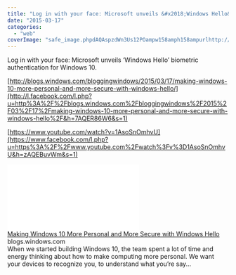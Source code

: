 ```yaml
---
title: "Log in with your face: Microsoft unveils &#x2018;Windows Hello&#x2019; biometric authenticatio..."
date: "2015-03-17"
categories: 
  - "web"
coverImage: "safe_image.phpdAQAspzdWn3Us12POampw158amph158ampurlhttp://az648995.vo_.msecnd.net/win/2015/03/W10_Laptop_NUI_16x9_en-US_030615-741x416.png"
---
```


Log in with your face: Microsoft unveils ‘Windows Hello’ biometric authentication for Windows 10. 
  
[http://blogs.windows.com/bloggingwindows/2015/03/17/making-windows-10-more-personal-and-more-secure-with-windows-hello/](http://l.facebook.com/l.php?u=http%3A%2F%2Fblogs.windows.com%2Fbloggingwindows%2F2015%2F03%2F17%2Fmaking-windows-10-more-personal-and-more-secure-with-windows-hello%2F&h=7AQER86W6&s=1)  
  
[https://www.youtube.com/watch?v=1AsoSnOmhvU](https://www.facebook.com/l.php?u=https%3A%2F%2Fwww.youtube.com%2Fwatch%3Fv%3D1AsoSnOmhvU&h=zAQEBuvWm&s=1)  
  
[![](images/safe_image.php?d=AQAspzdWn3Us12PO&w=158&h=158&url=http%3A%2F%2Faz648995.vo.msecnd.net%2Fwin%2F2015%2F03%2FW10_Laptop_NUI_16x9_en-US_030615-741x416.png)](http://l.facebook.com/l.php?u=http%3A%2F%2Fblogs.windows.com%2Fbloggingwindows%2F2015%2F03%2F17%2Fmaking-windows-10-more-personal-and-more-secure-with-windows-hello%2F&h=BAQFUqyWO&s=1)  
[Making Windows 10 More Personal and More Secure with Windows Hello](http://l.facebook.com/l.php?u=http%3A%2F%2Fblogs.windows.com%2Fbloggingwindows%2F2015%2F03%2F17%2Fmaking-windows-10-more-personal-and-more-secure-with-windows-hello%2F&h=GAQGSC8Ds&s=1)  
blogs.windows.com  
When we started building Windows 10, the team spent a lot of time and energy thinking about how to make computing more personal. We want your devices to recognize you, to understand what you’re say...
